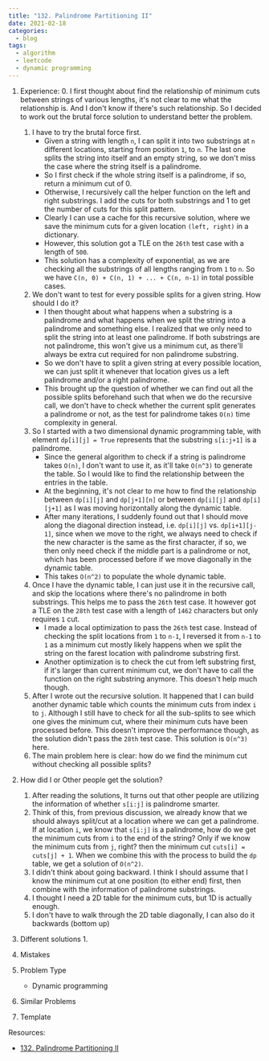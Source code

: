 ```yaml
---
title: "132. Palindrome Partitioning II"
date: 2021-02-18
categories:
  - blog
tags:
  - algorithm
  - leetcode
  - dynamic programming
---
```


1. Experience:
    0. I first thought about find the relationship of minimum cuts between strings of various lengths, it's not clear to me what the relationship is. And I don't know if there's such relationship. So I decided to work out the brutal force solution to understand better the problem. 
    1. I have to try the brutal force first. 
        * Given a string with length `n`, I can split it into two substrings at `n` different locations, starting from position `1`, to `n`. The last one splits the string into itself and an empty string, so we don't miss the case where the string itself is a palindrome.
        * So I first check if the whole string itself is a palindrome, if so, return a minimum cut of 0.
        * Otherwise, I recursively call the helper function on the left and right substrings. I add the cuts for both substrings and 1 to get the number of cuts for this split pattern.
        * Clearly I can use a cache for this recursive solution, where we save the minimum cuts for a given location `(left, right)` in a dictionary.
        * However, this solution got a TLE on the `26th` test case with a length of `500`.
        * This solution has a complexity of exponential, as we are checking all the substrings of all lengths ranging from `1` to `n`. So we have `C(n, 0) + C(n, 1) + ... + C(n, n-1)` in total possible cases.
    2. We don't want to test for every possible splits for a given string. How should I do it?
        * I then thought about what happens when a substring is a palindrome and what happens when we split the string into a palindrome and something else. I realized that we only need to split the string into at least one palindrome. If both substrings are not palindrome, this won't give us a minimum cut, as there'll always be extra cut required for non palindrome substring. 
        * So we don't have to split a given string at every possible location, we can just split it whenever that location gives us a left palindrome and/or a right palindrome.
        * This brought up the question of whether we can find out all the possible splits beforehand such that when we do the recursive call, we don't have to check whether the current split generates a palindrome or not, as the test for palindrome takes `O(n)` time complexity in general.
    3. So I started with a two dimensional dynamic programming table, with element `dp[i][j] = True` represents that the substring `s[i:j+1]` is a palindrome.
        * Since the general algorithm to check if a string is palindrome takes `O(n)`, I don't want to use it, as it'll take `O(n^3)` to generate the table. So I would like to find the relationship between the entries in the table.
        * At the beginning, it's not clear to me how to find the relationship between `dp[i][j]` and `dp[j+1][n]` or between `dp[i][j]` and `dp[i][j+1]` as I was moving horizontally along the dynamic table. 
        * After many iterations, I suddenly found out that I should move along the diagonal direction instead, i.e. `dp[i][j]` vs. `dp[i+1][j-1]`, since when we move to the right, we always need to check if the new character is the same as the first character, if so, we then only need check if the middle part is a palindrome or not, which has been processed before if we move diagonally in the dynamic table.
        * This takes `O(n^2)` to populate the whole dynamic table. 
    4. Once I have the dynamic table, I can just use it in the recursive call, and skip the locations where there's no palindrome in both substrings. This helps me to pass the `26th` test case. It however got a TLE on the `28th` test case with a length of `1462` characters but only requires `1` cut. 
        * I made a local optimization to pass the `26th` test case. Instead of checking the split locations from `1` to `n-1`, I reversed it from `n-1` to `1` as a minimum cut mostly likely happens when we split the string on the farest location with palindrome substring first.
        * Another optimization is to check the cut from left substring first, if it's larger than current minimum cut, we don't have to call the function on the right substring anymore. This doesn't help much though.      
    5. After I wrote out the recursive solution. It happened that I can build another dynamic table which counts the minimum cuts from index `i` to `j`. Although I still have to check for all the sub-splits to see which one gives the minimum cut, where their minimum cuts have been processed before. This doesn't improve the performance though, as the solution didn't pass the `28th` test case. This solution is `O(n^3)` here.
    6. The main problem here is clear: how do we find the minimum cut without checking all possible splits?

2. How did I or Other people get the solution? 
    1. After reading the solutions, It turns out that other people are utilizing the information of whether `s[i:j]` is palindrome smarter.
    2. Think of this, from previous discussion, we already know that we should always split/cut at a location where we can get a palindrome. If at location `i`, we know that `s[i:j]` is a palindrome, how do we get the minimum cuts from `i` to the end of the string? Only if we know the minimum cuts from `j`, right? then the minimum cut `cuts[i] = cuts[j] + 1`. When we combine this with the process to build the `dp` table, we get a solution of `O(n^2)`.
    3. I didn't think about going backward. I think I should assume that I know the minimum cut at one position (to either end) first, then combine with the information of palindrome substrings.
    4. I thought I need a 2D table for the minimum cuts, but 1D is actually enough.
    5. I don't have to walk through the 2D table diagonally, I can also do it backwards (bottom up)

3. Different solutions
    1. 


4. Mistakes

5. Problem Type
    * Dynamic programming

6. Similar Problems



7. Template



Resources:
* [132. Palindrome Partitioning II][LeetCode Link]

[LeetCode Link]: https://leetcode.com/problems/palindrome-partitioning-ii/